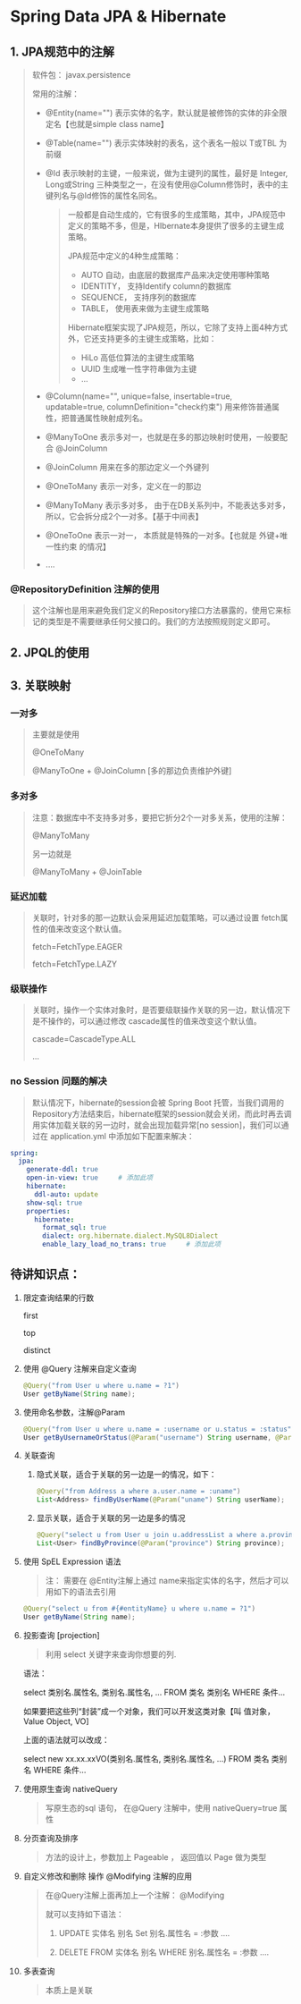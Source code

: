 # Spring Data JPA & Hibernate 

## 1. JPA规范中的注解

> 软件包：  javax.persistence
>
> 常用的注解：
>
> * @Entity(name="")    表示实体的名字，默认就是被修饰的实体的非全限定名【也就是simple class name】
>
> * @Table(name="")   表示实体映射的表名，这个表名一般以 T或TBL 为前缀
>
> * @Id  表示映射的主键，一般来说，做为主键列的属性，最好是 Integer, Long或String 三种类型之一，在没有使用@Column修饰时，表中的主键列名与@Id修饰的属性名同名。
>
>   > 一般都是自动生成的，它有很多的生成策略，其中，JPA规范中定义的策略不多，但是，HIbernate本身提供了很多的主键生成策略。
>   >
>   > JPA规范中定义的4种生成策略：
>   >
>   > * AUTO       自动，由底层的数据库产品来决定使用哪种策略
>   > * IDENTITY， 支持Identify column的数据库
>   > * SEQUENCE， 支持序列的数据库
>   > * TABLE， 使用表来做为主键生成策略
>   >
>   > Hibernate框架实现了JPA规范，所以，它除了支持上面4种方式外，它还支持更多的主键生成策略，比如：
>   >
>   > * HiLo 高低位算法的主键生成策略
>   > * UUID 生成唯一性字符串做为主键
>   > * ...
>
> * @Column(name="", unique=false, insertable=true, updatable=true, columnDefinition="check约束")   用来修饰普通属性，把普通属性映射成列名。
>
> * @ManyToOne   表示多对一，也就是在多的那边映射时使用，一般要配合 @JoinColumn 
>
> * @JoinColumn 用来在多的那边定义一个外键列
>
> * @OneToMany  表示一对多，定义在一的那边
>
> * @ManyToMany  表示多对多， 由于在DB关系列中，不能表达多对多，所以，它会拆分成2个一对多。【基于中间表】
>
> * @OneToOne  表示一对一， 本质就是特殊的一对多。【也就是 外键+唯一性约束 的情况】
>
> *  ....



### @RepositoryDefinition 注解的使用

> 这个注解也是用来避免我们定义的Repository接口方法暴露的，使用它来标记的类型是不需要继承任何父接口的。我们的方法按照规则定义即可。



## 2. JPQL的使用



## 3. 关联映射

### 一对多

> 主要就是使用 
>
> @OneToMany
>
> @ManyToOne + @JoinColumn  [多的那边负责维护外键]

### 多对多

> 注意：数据库中不支持多对多，要把它折分2个一对多关系，使用的注解：
>
> @ManyToMany
>
> 另一边就是
>
> @ManyToMany + @JoinTable

### 延迟加载

> 关联时，针对多的那一边默认会采用延迟加载策略，可以通过设置 fetch属性的值来改变这个默认值。
>
> fetch=FetchType.EAGER
>
> fetch=FetchType.LAZY 

### 级联操作

> 关联时，操作一个实体对象时，是否要级联操作关联的另一边，默认情况下是不操作的，可以通过修改 cascade属性的值来改变这个默认值。
>
> cascade=CascadeType.ALL
>
> ...

### no Session 问题的解决

> 默认情况下，hibernate的session会被 Spring Boot 托管，当我们调用的Repository方法结束后，hibernate框架的session就会关闭，而此时再去调用实体加载关联的另一边时，就会出现加载异常[no session]，我们可以通过在 application.yml 中添加如下配置来解决：

```yaml
spring:
  jpa:
    generate-ddl: true
    open-in-view: true     # 添加此项
    hibernate:
      ddl-auto: update
    show-sql: true
    properties:
      hibernate:
        format_sql: true
        dialect: org.hibernate.dialect.MySQL8Dialect
        enable_lazy_load_no_trans: true     # 添加此项
```



## 待讲知识点：

1. 限定查询结果的行数

   first

   top

   distinct

2. 使用 @Query 注解来自定义查询

   ```java
   @Query("from User u where u.name = ?1")
   User getByName(String name);
   ```

3. 使用命名参数，注解@Param

   ```java
   @Query("from User u where u.name = :username or u.status = :status")
   User getByUsernameOrStatus(@Param("username") String username, @Param("status") int status);
   ```

4. 关联查询

   1. 隐式关联，适合于关联的另一边是一的情况，如下：

      ```java
      @Query("from Address a where a.user.name = :uname")
      List<Address> findByUserName(@Param("uname") String userName);
      ```

      

   2. 显示关联，适合于关联的另一边是多的情况

      ```java
      @Query("select u from User u join u.addressList a where a.province = :province")
      List<User> findByProvince(@Param("province") String province);
      ```

      

5. 使用 SpEL Expression 语法

   > 注： 需要在 @Entity注解上通过 name来指定实体的名字，然后才可以用如下的语法去引用

   ```java
   @Query("select u from #{#entityName} u where u.name = ?1")
   User getByName(String name);
   ```

6. 投影查询 [projection]

   > 利用 select 关键字来查询你想要的列.

   语法：

   select 类别名.属性名, 类别名.属性名, ... FROM 类名 类别名 WHERE 条件...

   如果要把这些列“封装”成一个对象，我们可以开发这类对象【叫 值对象，Value Object, VO]

   上面的语法就可以改成：

   select new xx.xx.xxVO(类别名.属性名, 类别名.属性名, ...)  FROM 类名 类别名 WHERE 条件...

7. 使用原生查询 nativeQuery

   > 写原生态的sql 语句， 在@Query 注解中，使用 nativeQuery=true 属性

8. 分页查询及排序

   > 方法的设计上，参数加上 Pageable ， 返回值以 Page<T> 做为类型

   

9. 自定义修改和删除 操作  @Modifying 注解的应用

   > 在@Query注解上面再加上一个注解： @Modifying 
   >
   > 就可以支持如下语法：
   >
   > 1. UPDATE 实体名 别名 Set 别名.属性名 = :参数 ....
   >
   > 2. DELETE FROM  实体名 别名 WHERE  别名.属性名 = :参数 ....
   >
   >    

10. 多表查询

    > 本质上是关联

